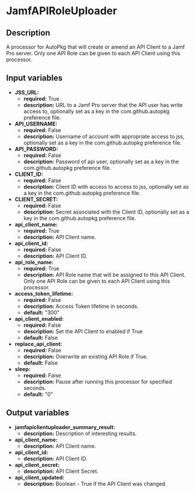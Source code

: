 # JamfAPIRoleUploader

## Description

A processor for AutoPkg that will create or amend an API Client to a Jamf Pro server. Only one API Role can be given to each API Client using this processor.

## Input variables

- **JSS_URL:**
  - **required:** True
  - **description:** URL to a Jamf Pro server that the API user has write access to, optionally set as a key in the com.github.autopkg preference file.
- **API_USERNAME:**
  - **required:** False
  - **description:** Username of account with appropriate access to jss, optionally set as a key in the com.github.autopkg preference file.
- **API_PASSWORD:**
  - **required:** False
  - **description:** Password of api user, optionally set as a key in the com.github.autopkg preference file.
- **CLIENT_ID:**
  - **required:** False
  - **description:** Client ID with access to access to jss, optionally set as a key in the com.github.autopkg preference file.
- **CLIENT_SECRET:**
  - **required:** False
  - **description:** Secret associated with the Client ID, optionally set as a key in the com.github.autopkg preference file.
- **api_client_name:**
  - **required:** True
  - **description:** API Client name.
- **api_client_id:**
  - **required:** False
  - **description:** API Client ID.
- **api_role_name:**
  - **required:** True
  - **description:** API Role name that will be assigned to this API Client. Only one API Role can be given to each API Client using this processor.
- **access_token_lifetime:**
  - **required:** False
  - **description:** Access Token lifetime in seconds.
  - **default:** "300"
- **api_client_enabled:**
  - **required:** False
  - **description:** Set the API Client to enabled if True
  - **default:** False
- **replace_api_client:**
  - **required:** False
  - **description:** Overwrite an existing API Role if True.
  - **default:** False
- **sleep:**
  - **required:** False
  - **description:** Pause after running this processor for specified seconds.
  - **default:** "0"

## Output variables

- **jamfapiclientuploader_summary_result:**
  - **description:** Description of interesting results.
- **api_client_name:**
  - **description:** API Client name.
- **api_client_id:**
  - **description:** API Client ID.
- **api_client_secret:**
  - **description:** API Client Secret.
- **api_client_updated:**
  - **description:** Boolean - True if the API Client was changed.
